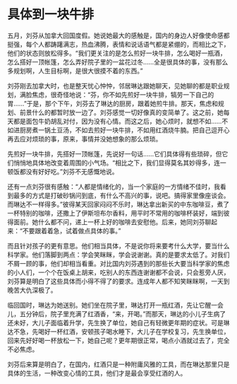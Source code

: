 # 具体到一块牛排

五月，刘芬从加拿大回国度假。她说她最大的感触是，国内的身边人好像使命感都挺强，每个人都踌躇满志，热血沸腾，表情和说话语气都是紧绷的，而相比之下，他们的状态则放松得多。“我们更关注的是怎么煎好一块牛排，怎么喝好一瓶酒，怎么搭好一顶帐篷，怎么弄好院子里的一盆花过冬……全是很具体的事，没有那么多规划啊，人生目标啊，是很大很摸不着的东西。”

刘芬刚去加拿大时，也是整天忧心忡忡，邻居琳达跟她聊天，见她聊的都是职业规划，满脸焦虑，很奇怪地说：“芬，你不如先煎好一块牛排，犒劳一下自己的胃……”于是，那个下午，刘芬去了琳达的厨房，跟着她煎牛排。那天，焦虑和规划、前景什么的都暂时放一边了。刘芬感觉一切好像真的变简单了。这之前，她每天都是面包牛奶胡乱对付，因为没有心情。而这之后，她心烦时，就想不如……不如进厨房煮一锅土豆汤，不如去煎好一块牛排，不如用红酒烧牛腩。把自己逗开心再去应对烦琐的事，原来，事情并没她想象的那么烦琐。

先煎好一块牛排，先搭好一顶帐篷，先说好一句话……它们具体得有些琐碎，但它们悄悄地具体地改变着周围的小气场。“相比之下，我们显得莫名其妙得多，连一顿饭都没有好好吃。”刘芬不无感慨地说。

还有一点刘芬很有感触：“人都是情绪化的，当一个家庭的一方情绪不佳时，我看到最多的方式是打破砂锅问到底，有什么不高兴的事，说吧。搞得家里像座谈会。而琳达不一样得多。”彼得某天回家闷闷不乐时，琳达拿出新买的中东咖啡豆，煮了一杯特别的咖啡，还撒上了伊斯坦布尔香料，用平时不常用的咖啡杯装好，端到彼得面前。她什么都不问，递上一杯上好的咖啡去安慰他。后来，她同刘芬聊起来：“不要跟着着急，试着做点具体的事。”

而且针对孩子的更有意思。他们相当具体，不是说你将来要考什么大学，要当什么科学家。他们落脚到两点：学会笑眯眯，学会说谢谢。真的是要求太低了。对我们不屑一顾的事，他们却相当看重。对比国内刘芬遇到的那些长大要当科学家的焦虑的小人们，一个个在饭桌上胡来，吃别人的东西连谢谢都不会说，只会惹旁人厌，刘芬算是明白了这些具体而小得不得了的要求。连成年人都不知笑眯眯啊，一天到晚苦大仇深极了。

临回国时，琳达为她送别。她们坐在院子里，琳达打开一瓶红酒，先让它醒一会儿，五分钟后，院子里充满了红酒香，“来，开喝。”而那天，琳达的小儿子生病了还未好，大儿子面临着升学，先生换了单位，她自己有轻微更年期的症状。可是琳达不急，先喝好一杯红酒，安顿孩子喝水睡下，大儿子在学校复习，先生换单位，回来先好好喝一杯放松一下，她自己呢？更年期很正常，喝点小酒就过去了，完全不必焦虑。

刘芬后来算是明白了，在国内，红酒只是一种附庸风雅的工具，而在琳达那里只是具体的生活，一种改变心情的工具，他们才是最会享受红酒的人。